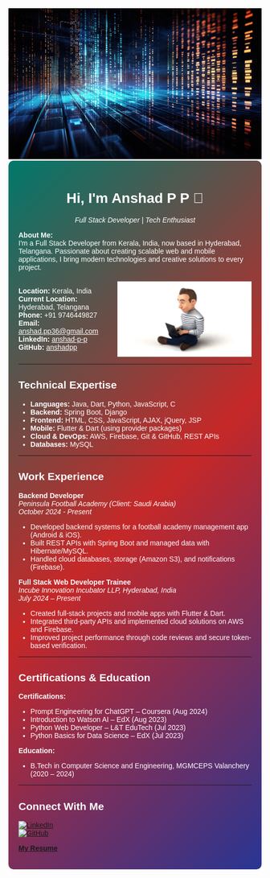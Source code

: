 <img src="ai-generated-8273245_1280.jpg" alt="Banner" height="300" width="100%">

<div style="background: linear-gradient(135deg, #00796B, #C62828, #283593); padding: 20px; border-radius: 10px; color: #ffffff; font-family: Arial, sans-serif;">

<h1 align="center">Hi, I'm Anshad P P 👋</h1>
<p align="center"><em>Full Stack Developer | Tech Enthusiast</em></p>

**About Me:**  
I'm a Full Stack Developer from Kerala, India, now based in Hyderabad, Telangana. Passionate about creating scalable web and mobile applications, I bring modern technologies and creative solutions to every project.

<div style="display: flex; align-items: center; margin-top: 20px;">
  <div>
    <strong>Location:</strong> Kerala, India<br>
    <strong>Current Location:</strong> Hyderabad, Telangana<br>
    <strong>Phone:</strong> +91 9746449827<br>
    <strong>Email:</strong> <a href="mailto:anshad.pp36@gmail.com" style="color: #ffffff;">anshad.pp36@gmail.com</a><br>
    <strong>LinkedIn:</strong> <a href="https://in.linkedin.com/in/anshad-p-p" style="color: #ffffff;">anshad-p-p</a><br>
    <strong>GitHub:</strong> <a href="https://github.com/anshadpp" style="color: #ffffff;">anshadpp</a>
  </div>
  <img src="cartoon-573_256.gif" alt="Developer GIF" height="150" style="margin-left: 20px;">
</div>

---

## Technical Expertise

- **Languages:** Java, Dart, Python, JavaScript, C  
- **Backend:** Spring Boot, Django  
- **Frontend:** HTML, CSS, JavaScript, AJAX, jQuery, JSP  
- **Mobile:** Flutter & Dart (using provider packages)  
- **Cloud & DevOps:** AWS, Firebase, Git & GitHub, REST APIs  
- **Databases:** MySQL

---

## Work Experience

**Backend Developer**  
*Peninsula Football Academy (Client: Saudi Arabia)*  
_October 2024 - Present_  
- Developed backend systems for a football academy management app (Android & iOS).  
- Built REST APIs with Spring Boot and managed data with Hibernate/MySQL.  
- Handled cloud databases, storage (Amazon S3), and notifications (Firebase).

**Full Stack Web Developer Trainee**  
*Incube Innovation Incubator LLP, Hyderabad, India*  
_July 2024 – Present_  
- Created full-stack projects and mobile apps with Flutter & Dart.  
- Integrated third-party APIs and implemented cloud solutions on AWS and Firebase.  
- Improved project performance through code reviews and secure token-based verification.

---

## Certifications & Education

**Certifications:**  
- Prompt Engineering for ChatGPT – Coursera (Aug 2024)  
- Introduction to Watson AI – EdX (Aug 2023)  
- Python Web Developer – L&T EduTech (Jul 2023)  
- Python Basics for Data Science – EdX (Jul 2023)

**Education:**  
- B.Tech in Computer Science and Engineering, MGMCEPS Valanchery (2020 – 2024)

---

## Connect With Me

[![LinkedIn](https://img.shields.io/badge/LinkedIn-anshad--p--p-blue?style=flat&logo=linkedin&logoColor=white)](https://in.linkedin.com/in/anshad-p-p)  
[![GitHub](https://img.shields.io/badge/GitHub-anshadpp-red?style=flat&logo=github&logoColor=white)](https://github.com/anshadpp)

[**My Resume**](https://drive.google.com/file/d/1dxC1kzfr9dc4AXD9Jy1qV5VgxwawULiz/view?usp=drive_link)

</div>
